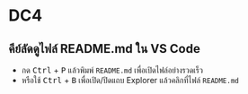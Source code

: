 <!--  -->
# DC4

## คีย์ลัดดูไฟล์ README.md ใน VS Code

- กด <kbd>Ctrl</kbd> + <kbd>P</kbd> แล้วพิมพ์ `README.md` เพื่อเปิดไฟล์อย่างรวดเร็ว
- หรือใช้ <kbd>Ctrl</kbd> + <kbd>B</kbd> เพื่อเปิด/ปิดแถบ Explorer แล้วคลิกที่ไฟล์ `README.md`



<!-- 
# To Do
1) ทำ Term of Service
2) ทำ Privacy Policy
3) ทำปุ่มให้ ผู้ใช้ ลบข้อมูลตัวเองได้
4) ทำหน้ายอมรับ Cookies

# Cookie & localStorage

1. Cookie จะถูกเก็บโดย browser แยกต่างหาก ใช้สำหรับส่งข้อมูลไปกับทุก request ไปยัง server (ถ้าอยู่ใน domain/path เดียวกัน) และมีขนาดจำกัด (~4KB ต่อ 1 cookie)

2. localStorage จะถูกเก็บใน browser เช่นกัน แต่ ไม่ถูกส่งไปที่ server และมีขนาดใหญ่กว่า (โดยปกติ 5-10MB ต่อ domain) ใช้สำหรับเก็บข้อมูลฝั่ง client เท่านั้น 
-->




<!-- 
## วัตถุประสงค์
```
- ใช้สำหรับทดสอบอ่านไฟล์ Access ด้วย Node.js
- ไฟล์ .mdb เป็นไฟล์ Access รุ่นเก่า
- ไฟล์ .accdb เป็นไฟล์ Access รุ่นใหม่
```

## การติดตั้ง
```bash
git clone https://github.com/wasankds/access-testing.git          
cd access-testing
npm install
```

## รูปภาพ
ตัวอย่าง ตาราง member ในไฟล์ .mdb
![Image customers.png](images/customers.png)

ตัวอย่าง Report ในไฟล์ .accdb
![Image qryrptEmployeeEmailList.png](images/qryrptEmployeeEmailList.png)

ตัวอย่าง หน้าเว็บ
![Image result_web_accdb.png](images/result_web_accdb.png)


## ผู้พัฒนา
```plaintext
- วสันต์ คุณดิลกเศวต
- wasankds@gmail.com
- Line ID : wasankds
- wasankds.com
``` -->



<!-- 
## วิธีการใช้งาน
อธิบายวิธีการใช้งานเบื้องต้น

## ตัวอย่างการใช้งาน
```js
// ตัวอย่างโค้ดการใช้งาน
```

## Contributing
- Fork โปรเจกต์
- สร้าง branch ใหม่
- ส่ง Pull Request

## License
[MIT](LICENSE)

---

> README นี้ออกแบบมาเพื่อแสดงผลสวยงามใน GitHub -->


